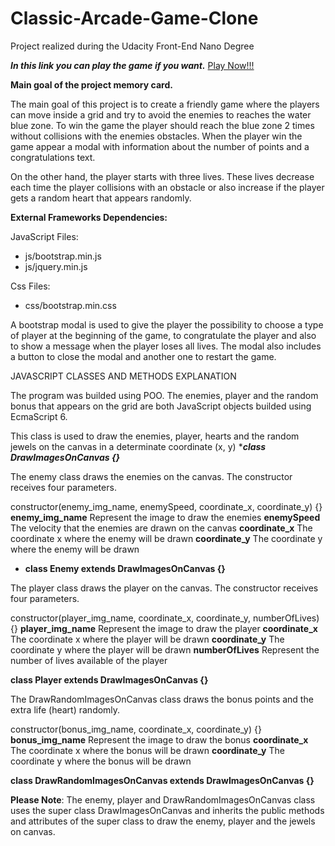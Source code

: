# Classic-Arcade-Game-Clone
Project realized during the Udacity Front-End Nano Degree

**_In this link you can play the game if you want._** [Play Now!!!](https://reyniergc.github.io/Classic-Arcade-Game-Clone/)

**Main goal of the project memory card.**

The main goal of this project is to create a friendly game where the players can move inside a grid and try to avoid the 
enemies to reaches the water blue zone. To win the game the player should reach the blue zone 2 times without collisions with
the enemies obstacles. When the player win the game appear a modal with information about the number of points and a congratulations text.

On the other hand, the player starts with three lives. These lives decrease each time the player collisions with an obstacle or also
increase if the player gets a random heart that appears randomly.

**External Frameworks Dependencies:**

JavaScript Files:

- js/bootstrap.min.js
- js/jquery.min.js

Css Files:

- css/bootstrap.min.css

A bootstrap modal is used to give the player the possibility to choose a type of player at the beginning of the game, to congratulate the player and also to show a message when the player loses all lives. The modal also includes a button to close the modal and another one to restart the game.

JAVASCRIPT CLASSES AND METHODS EXPLANATION

The program was builded using POO. The enemies, player and the random bonus that appears on the grid are both
JavaScript objects builded using EcmaScript 6.

This class is used to draw the enemies, player, hearts and the random jewels on the canvas in a determinate coordinate (x, y)
**__class DrawImagesOnCanvas {}__*

The enemy class draws the enemies on the canvas. The constructor receives four parameters.

constructor(enemy_img_name, enemySpeed, coordinate_x, coordinate_y) {}
__enemy_img_name__ Represent the image to draw the enemies
__enemySpeed__     The velocity that the enemies are drawn on the canvas
__coordinate_x__   The coordinate x where the enemy will be drawn
__coordinate_y__   The coordinate y where the enemy will be drawn

- **__class Enemy extends DrawImagesOnCanvas {}__**


The player class draws the player on the canvas. The constructor receives four parameters.

constructor(player_img_name, coordinate_x, coordinate_y, numberOfLives) {}
__player_img_name__  Represent the image to draw the player
__coordinate_x__     The coordinate x where the player will be drawn
__coordinate_y__     The coordinate y where the player will be drawn
__numberOfLives__    Represent the number of lives available of the player

**__class Player extends DrawImagesOnCanvas {}__**


The DrawRandomImagesOnCanvas class draws the bonus points and the extra life (heart) randomly.

constructor(bonus_img_name, coordinate_x, coordinate_y) {}
__bonus_img_name__   Represent the image to draw the bonus
__coordinate_x__     The coordinate x where the bonus will be drawn
__coordinate_y__     The coordinate y where the bonus will be drawn

**__class DrawRandomImagesOnCanvas extends DrawImagesOnCanvas {}__**

**Please Note**: The enemy, player and DrawRandomImagesOnCanvas class uses the super class DrawImagesOnCanvas and inherits the public
methods and attributes of the super class to draw the enemy, player and the jewels on canvas.


